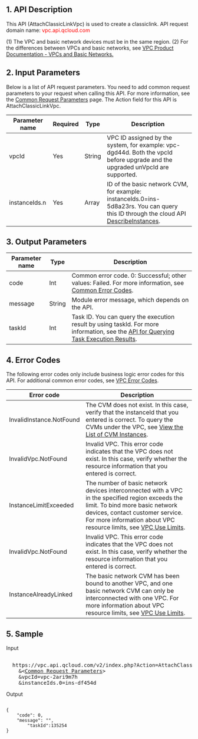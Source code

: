 ## 1. API Description

This API (AttachClassicLinkVpc) is used to create a classiclink.
API request domain name: <font style="color:red">vpc.api.qcloud.com</font>

(1) The VPC and basic network devices must be in the same region.
(2) For the differences between VPCs and basic networks, see <a href="https://intl.cloud.tencent.com/doc/product/215/535#2.-.E7.A7.81.E6.9C.89.E7.BD.91.E7.BB.9C.E4.B8.8E.E5.9F.BA.E7.A1.80.E7.BD.91.E7.BB.9C" title="VPC and Basic Network">VPC Product Documentation - VPCs and Basic Networks.</a>

 

## 2. Input Parameters
 Below is a list of API request parameters. You need to add common request parameters to your request when calling this API. For more information, see the <a href="https://intl.cloud.tencent.com/doc/api/372/4153" title="Common Request Parameters">Common Request Parameters</a> page. The Action field for this API is AttachClassicLinkVpc.

| Parameter name | Required | Type | Description |
|---------|---------|---------|---------|
| vpcId | Yes | String | VPC ID assigned by the system, for example: vpc-dgd44d. Both the vpcId before upgrade and the upgraded unVpcId are supported. |
| instanceIds.n | Yes | Array | ID of the basic network CVM, for example: instanceIds.0=ins-5d8a23rs. You can query this ID through the cloud API <a href="https://intl.cloud.tencent.com/doc/api/229/831" title="View the List of Instances">DescribeInstances</a>. |


## 3. Output Parameters

| Parameter name | Type | Description |
|---------|---------|---------|
| code | Int | Common error code. 0: Successful; other values: Failed. For more information, see <a href="https://intl.cloud.tencent.com/document/product/377/8946">Common Error Codes</a>. |
| message | String | Module error message, which depends on the API. |
| taskId | Int | Task ID. You can query the execution result by using taskId. For more information, see the <a href="https://intl.cloud.tencent.com/doc/api/245/%e6%9f%a5%e8%af%a2%e4%bb%bb%e5%8a%a1%e6%89%a7%e8%a1%8c%e7%bb%93%e6%9e%9c%e6%8e%a5%e5%8f%a3">API for Querying Task Execution Results</a>.|

## 4. Error Codes
 The following error codes only include business logic error codes for this API. For additional common error codes, see <a href="https://intl.cloud.tencent.com/doc/api/245/4924" title="VPC Error Codes">VPC Error Codes</a>.

| Error code | Description |
|---------|---------|
| InvalidInstance.NotFound | The CVM does not exist. In this case, verify that the instanceId that you entered is correct. To query the CVMs under the VPC, see <a href="https://intl.cloud.tencent.com/doc/api/229/831" title="View the List of CVM Instances">View the List of CVM Instances</a>. |
| InvalidVpc.NotFound | Invalid VPC. This error code indicates that the VPC does not exist. In this case, verify whether the resource information that you entered is correct. |
| InstanceLimitExceeded | The number of basic network devices interconnected with a VPC in the specified region exceeds the limit. To bind more basic network devices, contact customer service. For more information about VPC resource limits, see <a href="https://intl.cloud.tencent.com/doc/product/215/537" title="VPC Use Limits">VPC Use Limits</a>. |
| InvalidVpc.NotFound | Invalid VPC. This error code indicates that the VPC does not exist. In this case, verify whether the resource information that you entered is correct. |
| InstanceAlreadyLinked | The basic network CVM has been bound to another VPC, and one basic network CVM can only be interconnected with one VPC. For more information about VPC resource limits, see <a href="https://intl.cloud.tencent.com/doc/product/215/537" title="VPC Use Limits">VPC Use Limits</a>. |

## 5. Sample

Input
<pre>

  https://vpc.api.qcloud.com/v2/index.php?Action=AttachClassicLinkVpc
	&<<a href="https://intl.cloud.tencent.com/doc/api/229/6976">Common Request Parameters</a>>
	&vpcId=vpc-2ari9m7h
	&instanceIds.0=ins-df454d
</pre>

Output
```

{
    "code": 0,
    "message": "",
		"taskId":135254
}

```

